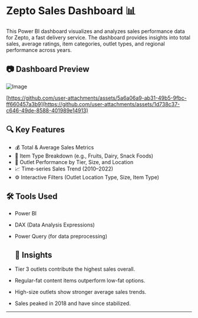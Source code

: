 # Zepto Sales Dashboard 📊

This Power BI dashboard visualizes and analyzes sales performance data for Zepto, a fast delivery service. The dashboard provides insights into total sales, average ratings, item categories, outlet types, and regional performance across years.
## 📷 Dashboard Preview

![Image](https://github.com/user-attachments/assets/9c9491c0-b94d-4690-ada8-02e23dabfb2b)


[https://github.com/user-attachments/assets/5a6a06a9-ab31-49b5-9fbc-ff660457a3b9](https://github.com/user-attachments/assets/1d738c37-c646-49de-8588-401989e14913)
## 🔍 Key Features

- 💰 Total & Average Sales Metrics
- 🛒 Item Type Breakdown (e.g., Fruits, Dairy, Snack Foods)
- 🏬 Outlet Performance by Tier, Size, and Location
- 📈 Time-series Sales Trend (2010–2022)
- ⚙️ Interactive Filters (Outlet Location Type, Size, Item Type)
## 🛠️ Tools Used

- Power BI
- DAX (Data Analysis Expressions)
- Power Query (for data preprocessing)
  ## 📌 Insights

- Tier 3 outlets contribute the highest sales overall.
- Regular-fat content items outperform low-fat options.
- High-size outlets show stronger average sales trends.
- Sales peaked in 2018 and have since stabilized.

---
